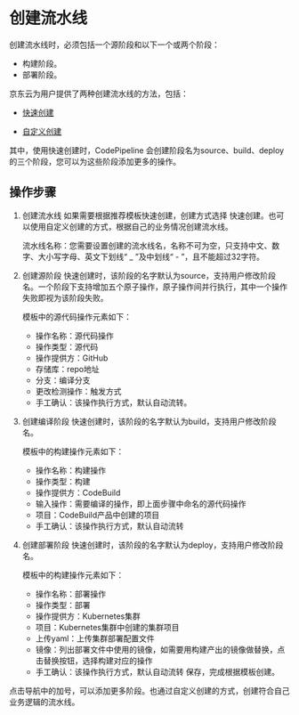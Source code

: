 # 创建流水线

创建流水线时，必须包括一个源阶段和以下一个或两个阶段：
* 构建阶段。
* 部署阶段。

京东云为用户提供了两种创建流水线的方法，包括：

* [快速创建](../Getting-Started/Quick-Creation.md)

* [自定义创建](https://github.com/jdcloudcom/cn/blob/codepipeline/documentation/Developer-Tools/CodePipeline/Getting-Started/Create-Customized-Instance.md)

其中，使用快速创建时，CodePipeline 会创建阶段名为source、build、deploy的三个阶段，您可以为这些阶段添加更多的操作。

## 操作步骤
1. 创建流水线
如果需要根据推荐模板快速创建，创建方式选择 快速创建。也可以使用自定义创建的方式，根据自己的业务情况创建流水线。

	流水线名称：您需要设置创建的流水线名，名称不可为空，只支持中文、数字、大小写字母、英文下划线“ _ ”及中划线“ - ”，且不能超过32字符。

2. 创建源阶段
快速创建时，该阶段的名字默认为source，支持用户修改阶段名。一个阶段下支持增加五个原子操作，原子操作间并行执行，其中一个操作失败即视为该阶段失败。

	模板中的源代码操作元素如下：
	* 操作名称：源代码操作
	* 操作类型：源代码
	* 操作提供方：GitHub
	* 存储库：repo地址
	* 分支：编译分支
	* 更改检测操作：触发方式
	* 手工确认：该操作执行方式，默认自动流转。

3. 创建编译阶段
快速创建时，该阶段的名字默认为build，支持用户修改阶段名。

	模板中的构建操作元素如下：
	* 操作名称：构建操作
	* 操作类型：构建
	* 操作提供方：CodeBuild
	* 输入操作：需要编译的操作，即上面步骤中命名的源代码操作
	* 项目：CodeBuild产品中创建的项目
	* 手工确认：该操作执行方式，默认自动流转

4. 创建部署阶段
快速创建时，该阶段的名字默认为deploy，支持用户修改阶段名。

	模板中的构建操作元素如下：
	* 操作名称：部署操作
	* 操作类型：部署
	* 操作提供方：Kubernetes集群
	* 项目：Kubernetes集群中创建的集群项目
	* 上传yaml：上传集群部署配置文件
	* 镜像：列出部署文件中使用的镜像，如需要用构建产出的镜像做替换，点击替换按钮，选择构建对应的操作
	* 手工确认：该操作执行方式，默认自动流转
  保存，完成根据模板创建。

点击导航中的加号，可以添加更多阶段。也通过自定义创建的方式，创建符合自己业务逻辑的流水线。
